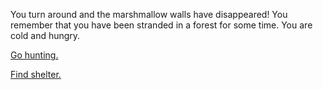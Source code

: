 You turn around and the marshmallow walls have disappeared!
You remember that you have been stranded in a forest for some time.
You are cold and hungry.

[Go hunting.](hunting/go-hunting.md)

[Find shelter.](hunting/find-shelter.md)
